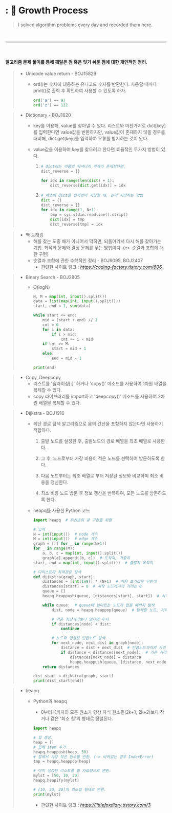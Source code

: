 # : 🙂 Growth Process
> I solved algorithm problems every day and recorded them here.

</br>

---

</br>

#### 알고리즘 문제 풀이를 통해 깨달은 점 혹은 잊기 쉬운 점에 대한 개인적인 정리.



> - Unicode value return - BOJ15829
>
>   - ord()는 숫자에 대응하는 유니코드 숫자를 반환한다. 사용할 때마다 print()로 출력 후 확인하여 사용할 수 있도록 하자.
>
>     ```python
>     ord('a') == 97
>     ord('z') == 122
>     ```



> - Dictionary - BOJ1620
>
>   - key를 이용해, value를 찾아낼 수 있다. 리스트와 마찬가지로 dict[key]를 입력한다면 value값을 반환하지만, value값이 존재하지 않을 경우를 대비해, dict.get(key)를 입력하여 오류를 방지하는 것이 낫다.
>
>   - value값을 이용하여 key를 찾으려고 한다면 효율적인 두가지 방법이 있다.
>
>     1. ```python
>        # dict라는 이름의 딕셔너리 객체가 존재한다면,
>        dict_reverse = {}
>        
>        for idx in range(len(dict) + 1):
>            dict_reverse[dict.get(idx)] = idx
>        ```
>
>     2. ```python
>        # 애초에 dict를 입력받아 저장할 때, 같이 저장하는 방법
>        dict = {}
>        dict_reverse = {}
>        for idx in range(1, N+1):
>            tmp = sys.stdin.readline().strip()
>            dict[idx] = tmp
>            dict_reverse[tmp] = idx
>        ```



> - 백 트래킹
>   - 해를 찾는 도중 해가 아니어서 막히면, 되돌아가서 다시 해를 찾아가는 기법. 최적화 문제와 결정 문제를 푸는 방법이다. (ex. 순열과 조합에 대한 구현)
>   - 순열과 조합에 관한 수학적인 정리 - BOJ9095, BOJ2407
>     - 관련한 사이트 링크 : *https://coding-factory.tistory.com/606*



> - Binary Search - BOJ2805
>
>   - O(logN)
>
>     ```python
>     N, M = map(int, input().split())
>     data = list(map(int, input().split()))
>     start, end = 1, sum(data)
>     
>     while start <= end:
>         mid = (start + end) // 2
>         cnt = 0
>         for i in data:
>             if i > mid:
>                 cnt += i - mid
>         if cnt >= M:
>             start = mid + 1
>         else:
>             end = mid - 1
>     
>     print(end)
>     ```



> - Copy, Deepcopy
>   - 리스트를 '슬라이싱[:]' 하거나 'copy()' 메소드를 사용하여 1차원 배열을 복제할 수 있다.
>   - copy 라이브러리를 import하고 'deepcopy()' 메소드를 사용하여 2차원 배열을 복제할 수 있다.



> - Dijkstra - BOJ1916
>
>   - 최단 경로 탐색 알고리즘으로 음의 간선을 포함하지 않는다면 사용하기 적합하다.
>
>     1. 출발 노드를 설정한 후, 출발노드의 경로 배열을 최초 배열로 사용한다.
>
>     2. 그 후, 노드로부터 가장 비용이 적은 노드를 선택하여 방문하도록 한다.
>
>     3. 다음 노드부터는 최초 배열로 부터 저장된 정보와 비교하며 최소 비용을 갱신한다.
>
>     4. 최소 비용 노드 방문 후 정보 갱신을 반복하여, 모든 노드를 방문하도록 한다.
>
>   - heapq를 사용한 Python 코드
>
>     ```python
>     import heapq  # 우선순위 큐 구현을 위함
>     
>     # 입력
>     N = int(input())  # node 개수
>     M = int(input())  # edge 개수
>     graph = [[] for _ in range(N+1)]
>     for _ in range(M):
>         a, b, c = map(int, input().split())
>         graph[a].append((b, c))  # 도착지, 가중치
>     start, end = map(int, input().split())  # 출발지 목적지
>     
>     # 다익스트라 최적경로 탐색
>     def dijkstra(graph, start):
>         distances = [int(1e9)] * (N+1)  # 처음 초기값은 무한대
>         distances[start] = 0  # 시작 노드까지의 거리는 0
>         queue = []
>         heapq.heappush(queue, [distances[start], start])  # 시작 노드부터 탐색 시작
>     
>         while queue:  # queue에 남아있는 노드가 없을 때까지 탐색
>             dist, node = heapq.heappop(queue)  # 탐색할 노드, 거리
>     
>             # 기존 최단거리보다 멀다면 무시
>             if distances[node] < dist:
>                 continue
>     
>             # 노드와 연결된 인접노드 탐색
>             for next_node, next_dist in graph[node]:
>                 distance = dist + next_dist  # 인접노드까지의 거리
>                 if distance < distances[next_node]:  # 기존 거리 보다 짧으면 갱신
>                     distances[next_node] = distance
>                     heapq.heappush(queue, [distance, next_node])  # 다음 인접 거리를 계산 하기 위해 큐에 삽입
>         return distances
>     
>     dist_start = dijkstra(graph, start)
>     print(dist_start[end])
>     ```



> - heapq
>
>   - Python의 heapq
>
>     - 0부터 K까지의 모든 원소가 항상 자식 원소들(2k+1, 2k+2)보다 작거나 같은 '최소 힙'의 형태로 정렬된다.
>
>     ```python
>     import heapq
>     
>     # 힙 생성.
>     heap = []
>     # 힙에 item 추가.
>     heapq.heappush(heap, 50)
>     # 힙에서 가장 작은 원소를 반환. (-> 비어있는 경우 IndexError)
>     tmp = heapq.heappop(heap)
>     
>     # 이미 생성된 리스트를 힙 자료형으로 변환.
>     mylst = [50, 10, 20]
>     heapq.heapify(mylst)
>     
>     # [10, 50, 20]의 최소힙 형태로 변환.
>     print(mylst)
>     ```
>
>     - 관련한 사이트 링크 : *https://littlefoxdiary.tistory.com/3*

